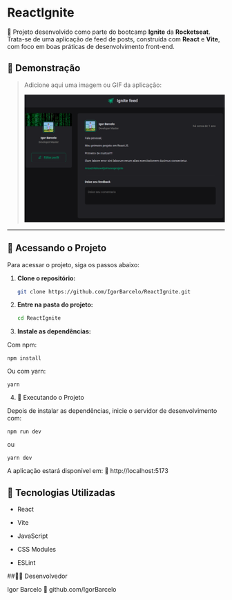 # ReactIgnite

🚀 Projeto desenvolvido como parte do bootcamp **Ignite** da **Rocketseat**. Trata-se de uma aplicação de feed de posts, construída com **React** e **Vite**, com foco em boas práticas de desenvolvimento front-end.

## 📸 Demonstração

> Adicione aqui uma imagem ou GIF da aplicação:
>
> ![Demonstração do projeto](./public/demo.png)

---

## 📂 Acessando o Projeto

Para acessar o projeto, siga os passos abaixo:

1. **Clone o repositório:**

   ```bash
   git clone https://github.com/IgorBarcelo/ReactIgnite.git

2. **Entre na pasta do projeto:**

    ```bash
    cd ReactIgnite

3. **Instale as dependências:**

Com npm:

    npm install

Ou com yarn:

    yarn

4. 🚀 Executando o Projeto

Depois de instalar as dependências, inicie o servidor de desenvolvimento com:

    npm run dev

ou

    yarn dev


A aplicação estará disponível em:
🔗 http://localhost:5173

## 🧰 Tecnologias Utilizadas

- React

- Vite

- JavaScript

- CSS Modules

- ESLint

##👨‍💻 Desenvolvedor

Igor Barcelo
🔗 github.com/IgorBarcelo
